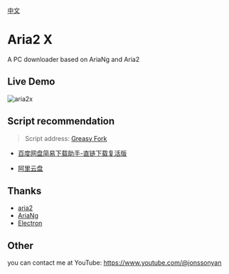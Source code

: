[中文](README_ZH.md)

# Aria2 X

A PC downloader based on AriaNg and Aria2

## Live Demo

![aria2x](https://github.com/jonssonyan/bilibili-danmu/assets/46235235/6bc1b2d0-5304-4c60-9e00-44f00b569418)

## Script recommendation

> Script address: [Greasy Fork](https://greasyfork.org/zh-CN)

- [百度网盘简易下载助手-直链下载复活版](https://greasyfork.org/zh-CN/scripts/418182-%E7%99%BE%E5%BA%A6%E7%BD%91%E7%9B%98%E7%AE%80%E6%98%93%E4%B8%8B%E8%BD%BD%E5%8A%A9%E6%89%8B-%E7%9B%B4%E9%93%BE%E4%B8%8B%E8%BD%BD%E5%A4%8D%E6%B4%BB%E7%89%88)

- [阿里云盘](https://greasyfork.org/zh-CN/scripts/425955-%E9%98%BF%E9%87%8C%E4%BA%91%E7%9B%98)

## Thanks

- [aria2](https://github.com/aria2/aria2)
- [AriaNg](https://github.com/mayswind/AriaNg)
- [Electron](https://www.electronjs.org/)

## Other

you can contact me at YouTube: https://www.youtube.com/@jonssonyan